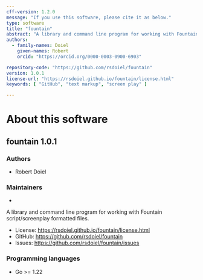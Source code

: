 ```yaml
---
cff-version: 1.2.0
message: "If you use this software, please cite it as below."
type: software
title: "fountain"
abstract: "A library and command line program for working with Fountain script/screenplay formatted files."
authors:
  - family-names: Doiel
    given-names: Robert
    orcid: "https://orcid.org/0000-0003-0900-6903"

repository-code: "https://github.com/rsdoiel/fountain"
version: 1.0.1
license-url: "https://rsdoiel.github.io/fountain/license.html"
keywords: [ "GitHub", "text markup", "screen play" ]

---
```


About this software
===================

## fountain 1.0.1

### Authors

- Robert Doiel


### Maintainers

-  

A library and command line program for working with Fountain script/screenplay formatted files.

- License: <https://rsdoiel.github.io/fountain/license.html>
- GitHub: <https://github.com/rsdoiel/fountain>
- Issues: <https://github.com/rsdoiel/fountain/issues>


### Programming languages

- Go &gt;= 1.22



